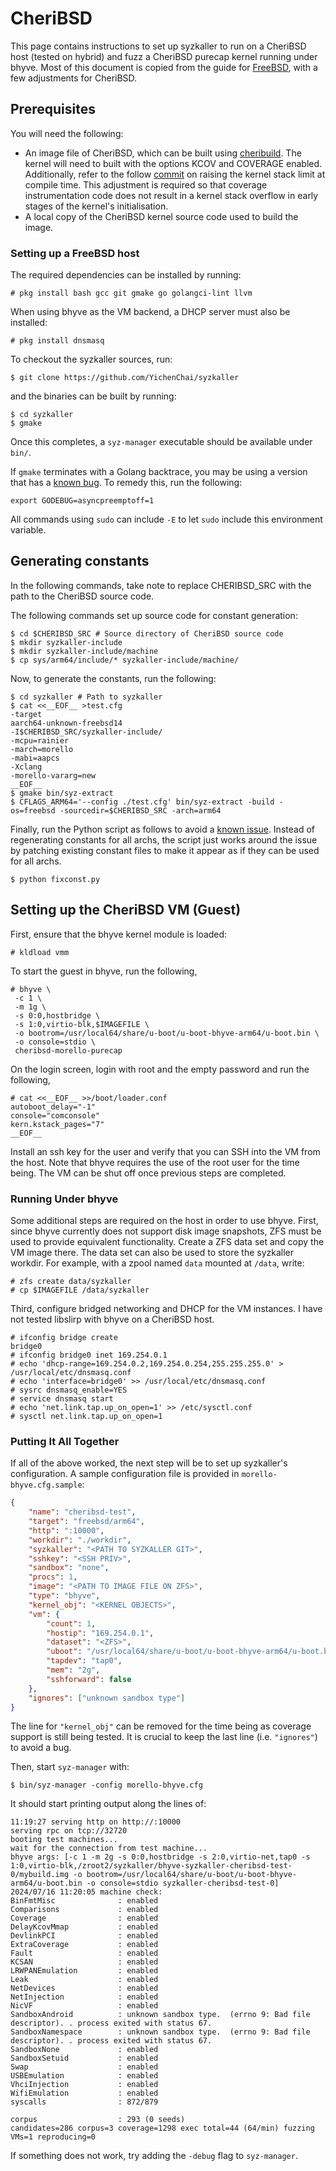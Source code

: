 # CheriBSD

This page contains instructions to set up syzkaller to run on a CheriBSD host (tested on hybrid) and fuzz a CheriBSD purecap kernel running under bhyve. Most of this document is copied from the guide for [FreeBSD](../freebsd/README.md), with a few adjustments for CheriBSD.

## Prerequisites

You will need the following:
- An image file of CheriBSD, which can be built using [cheribuild](https://github.com/CTSRD-CHERI/cheribuild/). The kernel will need to built with the options KCOV and COVERAGE enabled. Additionally, refer to the follow [commit](https://github.com/RoundofThree/cheribsd/commit/fc6fe94493979d07ece2d042ab8e100308abef8d) on raising the kernel stack limit at compile time. This adjustment is required so that coverage instrumentation code does not result in a kernel stack overflow in early stages of the kernel's initialisation.
- A local copy of the CheriBSD kernel source code used to build the image.

### Setting up a FreeBSD host

The required dependencies can be installed by running:
```console
# pkg install bash gcc git gmake go golangci-lint llvm
```
When using bhyve as the VM backend, a DHCP server must also be installed:
```console
# pkg install dnsmasq
```
To checkout the syzkaller sources, run:
```console
$ git clone https://github.com/YichenChai/syzkaller
```
and the binaries can be built by running:
```console
$ cd syzkaller
$ gmake
```

Once this completes, a `syz-manager` executable should be available under `bin/`.

If `gmake` terminates with a Golang backtrace, you may be using a version that has a [known bug](https://github.com/CTSRD-CHERI/cheribsd-ports/issues/9). To remedy this, run the following:

```console
export GODEBUG=asyncpreemptoff=1
```

All commands using `sudo` can include `-E` to let `sudo` include this environment variable.

## Generating constants

In the following commands, take note to replace CHERIBSD_SRC with the path to the CheriBSD source code.

The following commands set up source code for constant generation:
```console
$ cd $CHERIBSD_SRC # Source directory of CheriBSD source code
$ mkdir syzkaller-include
$ mkdir syzkaller-include/machine
$ cp sys/arm64/include/* syzkaller-include/machine/
```

Now, to generate the constants, run the following:
```console
$ cd syzkaller # Path to syzkaller
$ cat <<__EOF__ >test.cfg
-target
aarch64-unknown-freebsd14
-I$CHERIBSD_SRC/syzkaller-include/
-mcpu=rainier
-march=morello
-mabi=aapcs
-Xclang
-morello-vararg=new
__EOF__
$ gmake bin/syz-extract
$ CFLAGS_ARM64='--config ./test.cfg' bin/syz-extract -build -os=freebsd -sourcedir=$CHERIBSD_SRC -arch=arm64
```

Finally, run the Python script as follows to avoid a [known issue](https://groups.google.com/g/syzkaller/c/5RZxwRuh6Qg/m/P1wWy6C7BgAJ). Instead of regenerating constants for all archs, the script just works around the issue by patching existing constant files to make it appear as if they can be used for all archs.

```console
$ python fixconst.py
```

## Setting up the CheriBSD VM (Guest)

First, ensure that the bhyve kernel module is loaded:
```console
# kldload vmm
```

To start the guest in bhyve, run the following,
```console
# bhyve \
 -c 1 \                                                                                              
 -m 1g \                                                                                             
 -s 0:0,hostbridge \                                                                                 
 -s 1:0,virtio-blk,$IMAGEFILE \                                                   
 -o bootrom=/usr/local64/share/u-boot/u-boot-bhyve-arm64/u-boot.bin \                                
 -o console=stdio \                                                                                  
 cheribsd-morello-purecap
```

On the login screen, login with root and the empty password and run the following,

```console
# cat <<__EOF__ >>/boot/loader.conf
autoboot_delay="-1"
console="comconsole"
kern.kstack_pages="7"
__EOF__
```

Install an ssh key for the user and verify that you can SSH into the VM from the host.  Note that bhyve requires the use of the root user for the time being. The VM can be shut off once previous steps are completed.

### Running Under bhyve

Some additional steps are required on the host in order to use bhyve.  First, since bhyve currently does not support disk image snapshots, ZFS must be used to provide equivalent functionality.  Create a ZFS data set and copy the VM image there.  The data set can also be used to store the syzkaller workdir.  For example, with a zpool named `data` mounted at `/data`, write:
```console
# zfs create data/syzkaller
# cp $IMAGEFILE /data/syzkaller
```
Third, configure bridged networking and DHCP for the VM instances.  I have not tested libslirp with bhyve on a CheriBSD host.

```console
# ifconfig bridge create
bridge0
# ifconfig bridge0 inet 169.254.0.1
# echo 'dhcp-range=169.254.0.2,169.254.0.254,255.255.255.0' > /usr/local/etc/dnsmasq.conf
# echo 'interface=bridge0' >> /usr/local/etc/dnsmasq.conf
# sysrc dnsmasq_enable=YES
# service dnsmasq start
# echo 'net.link.tap.up_on_open=1' >> /etc/sysctl.conf
# sysctl net.link.tap.up_on_open=1
```

### Putting It All Together

If all of the above worked, the next step will be to set up syzkaller's configuration. A sample configuration file is provided in `morello-bhyve.cfg.sample`:

```json
{
	"name": "cheribsd-test",
	"target": "freebsd/arm64",
	"http": ":10000",
	"workdir": "./workdir",
	"syzkaller": "<PATH TO SYZKALLER GIT>",
	"sshkey": "<SSH PRIV>",
	"sandbox": "none",
	"procs": 1,
	"image": "<PATH TO IMAGE FILE ON ZFS>",
	"type": "bhyve",
	"kernel_obj": "<KERNEL OBJECTS>",
	"vm": {
		"count": 1,
		"hostip": "169.254.0.1",
		"dataset": "<ZFS>",
		"uboot": "/usr/local64/share/u-boot/u-boot-bhyve-arm64/u-boot.bin",
		"tapdev": "tap0",
		"mem": "2g",
		"sshforward": false
	},
	"ignores": ["unknown sandbox type"]
}
```

The line for `"kernel_obj"` can be removed for the time being as coverage support is still being tested. It is crucial to keep the last line (i.e. `"ignores"`) to avoid a bug.

Then, start `syz-manager` with:
```console
$ bin/syz-manager -config morello-bhyve.cfg
```
It should start printing output along the lines of:
```
11:19:27 serving http on http://:10000
serving rpc on tcp://32720
booting test machines...
wait for the connection from test machine...
bhyve args: [-c 1 -m 2g -s 0:0,hostbridge -s 2:0,virtio-net,tap0 -s 1:0,virtio-blk,/zroot2/syzkaller/bhyve-syzkaller-cheribsd-test-0/mybuild.img -o bootrom=/usr/local64/share/u-boot/u-boot-bhyve-arm64/u-boot.bin -o console=stdio syzkaller-cheribsd-test-0]
2024/07/16 11:20:05 machine check:
BinFmtMisc              : enabled
Comparisons             : enabled
Coverage                : enabled
DelayKcovMmap           : enabled
DevlinkPCI              : enabled
ExtraCoverage           : enabled
Fault                   : enabled
KCSAN                   : enabled
LRWPANEmulation         : enabled
Leak                    : enabled
NetDevices              : enabled
NetInjection            : enabled
NicVF                   : enabled
SandboxAndroid          : unknown sandbox type.  (errno 9: Bad file descriptor). . process exited with status 67.
SandboxNamespace        : unknown sandbox type.  (errno 9: Bad file descriptor). . process exited with status 67.
SandboxNone             : enabled
SandboxSetuid           : enabled
Swap                    : enabled
USBEmulation            : enabled
VhciInjection           : enabled
WifiEmulation           : enabled
syscalls                : 872/879

corpus                  : 293 (0 seeds)
candidates=286 corpus=3 coverage=1298 exec total=44 (64/min) fuzzing VMs=1 reproducing=0 
```
If something does not work, try adding the `-debug` flag to `syz-manager`.
